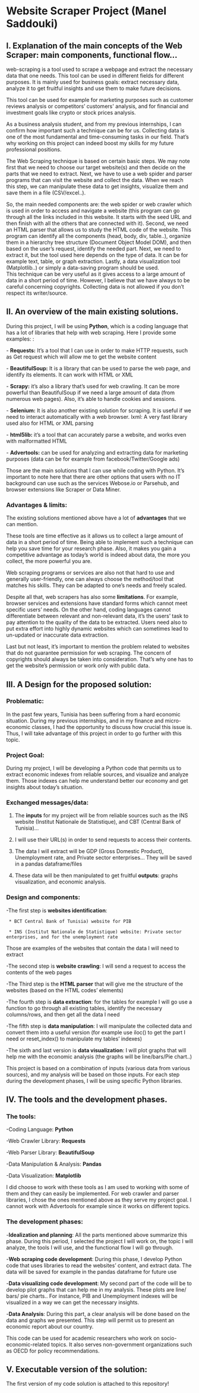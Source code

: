 # Website Scraper Project (Manel Saddouki) 

## I. Explanation of the main concepts of the Web Scraper: main components, functional flow... 
 							
web-scraping is a tool used to scrape a webpage and extract the necessary data that one needs. This tool can be used in different fields for different purposes. It is mainly used for business goals: extract necessary data, analyze it to get fruitful insights and use them to make future decisions. 

This tool can be used for example for marketing purposes such as customer reviews analysis or competitors’ customers' analysis, and for financial and investment goals like crypto or stock prices analysis. 

As a business analysis student, and from my previous internships, I can confirm how important such a technique can be for us. Collecting data is one of the most fundamental and time-consuming tasks in our field. That’s why working on this project can indeed boost my skills for my future professional positions. 

The Web Scraping technique is based on certain basic steps. We may note first that we need to choose our target website(s) and then decide on the parts that we need to extract. Next, we have to use a web spider and parser programs that can visit the website and collect the data. When we reach this step, we can manipulate these data to get insights, visualize them and save them in a file (CSV/excel..). 

So, the main needed components are:  the web spider or web crawler which is used in order to access and navigate a website (this program can go through all the links included in this website. It starts with the seed URL and then finish with all the others that are connected with it). Second, we need an HTML parser that allows us to study the HTML code of the website. This program can identify all the components (head, body, div, table..), organize them in a hierarchy tree structure (Document Object Model DOM), and then based on the user’s request, identify the needed part. Next, we need to extract it, but the tool used here depends on the type of data. It can be for example text, table, or graph extraction. Lastly, a data visualization tool (Matplotlib..) or simply a data-saving program should be used. 	 	 						
This technique can be very useful as it gives access to a large amount of data in a short period of time. However, I believe that we have always to be careful concerning copyrights. Collecting data is not allowed if you don’t respect its writer/source. 	



## II. An overview of the main existing solutions. 
During this project, I will be using **Python**, which is a coding language that has a lot of libraries that help with web scraping.  Here I provide some examples: : 

\- **Requests:** It’s a tool that I can use in order to make HTTP requests, such as Get request which will allow me to get the website content

\- **BeautifulSoup:** It is a library that can be used to parse the web page, and identify its elements. It can work with HTML or XML

\- **Scrapy:** it’s also a library that’s used for web crawling. It can be more powerful than BeautifulSoup if we need a large amount of data (from numerous web pages). Also, it’s able to handle cookies and sessions. 

\- **Selenium:** It is also another existing solution for scraping. It is useful if we need to interact automatically with a web browser.
lxml: A very fast library used also for HTML or XML parsing

\- **html5lib:** it’s a tool that can accurately parse a website, and works even with malformatted HTML 

\- **Advertools:**  can be used for analyzing and extracting data for marketing purposes (data can be for example from facebook/Twitter/Google ads)

Those are the main solutions that I can use while coding with Python. It’s important to note here that there are other options that users with no IT background can use such as the services Webose.io or Parsehub, and browser extensions like Scraper or Data Miner. 

### Advantages & limits: 

The existing solutions mentioned above have a lot of **advantages** that we can mention. 

These tools are time effective as it allows us to collect a large amount of data in a short period of time. Being able to implement such a technique can help you save time for your research phase. Also, it makes you gain a competitive advantage as today’s world is indeed about data, the more you collect, the more powerful you are.

Web scraping programs or services are also not that hard to use and generally user-friendly, one can always choose the method/tool that matches his skills. They can be adapted to one’s needs and freely scaled. 

Despite all that, web scrapers has also some **limitations**. For example, browser services and extensions have standard forms which cannot meet specific users’ needs. On the other hand, coding languages cannot differentiate between relevant and non-relevant data, it’s the users’ task to pay attention to the quality of the data to be extracted. Users need also to put extra effort into highly dynamic websites which can sometimes lead to un-updated or inaccurate data extraction.

Last but not least, it’s important to mention the problem related to websites that do not guarantee permission for web scraping. The concern of copyrights should always be taken into consideration. That’s why one has to get the website’s permission or work only with public data.
		 	 	 		
## III. A Design for the proposed solution:

### Problematic: 
In the past few years, Tunisia has been suffering from a hard economic situation. During my previous internships, and in my finance and micro-economic classes, I had the opportunity to discuss how crucial this issue is. Thus, I will take advantage of this project in order to go further with this topic.

### Project Goal: 

During my project, I will be developing a Python code that permits us to extract economic indexes from reliable sources, and visualize and analyze them. Those indexes can help me understand better our economy and get insights about today’s situation. 

### Exchanged messages/data:		

   1. The **inputs** for my project will be from reliable sources such as the INS website (Institut Nationale de Statistique), and CBT (Central Bank of    Tunisia)... 

   2. I will use their URL(s) in order to send requests to access their contents. 

   3. The data I will extract will be GDP (Gross Domestic Product), Unemployment rate, and Private sector enterprises... They will be saved in a pandas dataframe/files 

   4. These data will be then manipulated to get fruitful **outputs**: graphs visualization, and economic analysis. 


### Design and components: 

\-The first step is **websites identification**: 

     * BCT Central Bank of Tunisia) website for PIB 
     
     * INS (Institut Nationale de Statistique) website: Private sector enterprises, and for the unemployment rate 

   Those are examples of the websites that contain the data I will need to extract 

\-The second step is **website crawling**: I will send a request to access the contents of the web pages

\-The Third step is the **HTML parser** that will give me the structure of the websites (based on the HTML codes’ elements) 

\-The fourth step is **data extraction**: for the tables for example I will go use a function to go through all existing tables, identify  the necessary columns/rows, and then get all the data I need 

\-The fifth step is **data manipulation**: I will manipulate the collected data and convert them into a useful version (for example use iloc() to get the part I need or reset_index() to manipulate my tables’ indexes)

\-The sixth and last version is **data visualization**: I will plot graphs that will help me with the economic analysis (the graphs will be line/bars/Pie chart..)


This project is based on a combination of inputs (various data from various sources), and my analysis will be based on those inputs. For each step during the development phases, I will be using specific Python libraries. 
						
## IV. The tools and the development phases. 
 							
		
### The tools:

\-Coding Language: **Python**

\-Web Crawler Library: **Requests** 

\-Web Parser Library: **BeautifulSoup**

\-Data Manipulation & Analysis: **Pandas** 

\-Data Visualization: **Matplotlib** 

I did choose to work with these tools as I am used to working with some of them and they can easily be implemented. For web crawler and parser libraries, I chose the ones mentioned above as they serve my project goal. I cannot work with Advertools for example since it works on different topics. 

### The development phases: 

\-**Idealization and planning**: All the parts mentioned above summarize this phase. During this period, I selected the project I will work on, the topic I will analyze, the tools I will use, and the functional flow I will go through.

\-**Web scraping code development**: During this phase, I develop Python code that uses libraries to read the websites’ content, and extract data. The data will be saved for example in the pandas dataframe for future use

\-**Data visualizing code development**: My second part of the code will be to develop plot graphs that can help me in my analysis. These plots are line/ bars/ pie charts.. For instance, PIB and Unemployment indexes will be visualized in a way we can get the necessary insights. 

\-**Data Analysis**: During this part, a clear analysis will be done based on the data and graphs we presented. This step will permit us to present an economic report about our country. 

This code can be used for academic researchers who work on socio-economic-related topics. It also serves non-government organizations such as OECD for policy recommendations. 

## V. Executable version of the solution: 

The first version of my code solution is attached to this repository! 

		
 							
				
